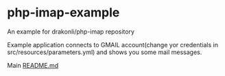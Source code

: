# php-imap-example
An example for drakonli/php-imap repository

Example application connects to GMAIL account(change yor credentials in src/resources/parameters.yml) and shows you some mail messages.

Main [README.md](https://github.com/drakonli/php-imap/blob/master/README.md)
